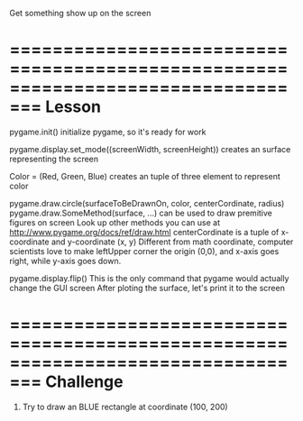Get something show up on the screen

=================================================================================
Lesson
=================================================================================
pygame.init()
	initialize pygame, so it's ready for work

pygame.display.set_mode((screenWidth, screenHeight))
	creates an surface representing the screen

Color = (Red, Green, Blue)
	creates an tuple of three element to represent color

pygame.draw.circle(surfaceToBeDrawnOn, color, centerCordinate, radius)
	pygame.draw.SomeMethod(surface, ...) can be used to draw premitive figures on screen
		Look up other methods you can use at http://www.pygame.org/docs/ref/draw.html
	centerCordinate is a tuple of x-coordinate and y-coordinate  (x, y)
	Different from math coordinate, computer scientists love to make leftUpper corner the origin (0,0), and x-axis goes right, while y-axis goes down.

pygame.display.flip()
	This is the only command that pygame would actually change the GUI screen
	After ploting the surface, let's print it to the screen



=================================================================================
Challenge
=================================================================================
1. Try to draw an BLUE rectangle at coordinate (100, 200)
